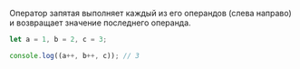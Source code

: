 Оператор запятая выполняет каждый из его операндов (слева направо) и возвращает значение последнего операнда.

```ts
let a = 1, b = 2, c = 3;

console.log((a++, b++, c)); // 3
```